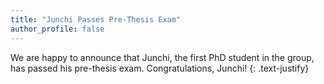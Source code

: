 ```yaml
---
title: "Junchi Passes Pre-Thesis Exam"
author_profile: false
---
```


We are happy to announce that Junchi, the first PhD student in the group, has passed his pre-thesis exam.
Congratulations, Junchi!
{: .text-justify}